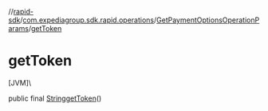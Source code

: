 //[rapid-sdk](../../../index.md)/[com.expediagroup.sdk.rapid.operations](../index.md)/[GetPaymentOptionsOperationParams](index.md)/[getToken](get-token.md)

# getToken

[JVM]\

public final [String](https://docs.oracle.com/javase/8/docs/api/java/lang/String.html)[getToken](get-token.md)()
